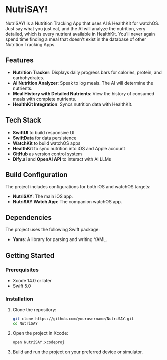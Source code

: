# NutriSAY!

NutriSAY! is a Nutrition Tracking App that uses AI & HealthKit for watchOS. 
Just say what you just eat, and the AI will analyze the nutrition, very detailed, which is every nutrient available in HealthKit. 
You'll never again spend time finding a meal that doesn't exist in the database of other Nutrition Tracking Apps.

## Features

- **Nutrition Tracker**: Displays daily progress bars for calories, protein, and carbohydrates.
- **AI Nutrition Analyzer**: Speak to log meals. The AI will determine the nutrients.
- **Meal History with Detailed Nutrients**: View the history of consumed meals with complete nutrients.
- **HealthKit Integration**: Syncs nutrition data with HealthKit.

## Tech Stack

- **SwiftUI** to build responsive UI
- **SwiftData** for data persistence
- **WatchKit** to build watchOS apps
- **HealthKit** to sync nutrition into iOS and Apple account
- **GitHub** as version control system
- **Dify.ai** and **OpenAI API** to interact with AI LLMs

## Build Configuration

The project includes configurations for both iOS and watchOS targets:

- **NutriSAY**: The main iOS app.
- **NutriSAY Watch App**: The companion watchOS app.

## Dependencies

The project uses the following Swift package:

- **Yams**: A library for parsing and writing YAML.

## Getting Started

### Prerequisites

- Xcode 14.0 or later
- Swift 5.0

### Installation

1. Clone the repository:
    ```sh
    git clone https://github.com/yourusername/NutriSAY.git
    cd NutriSAY
    ```

2. Open the project in Xcode:
    ```sh
    open NutriSAY.xcodeproj
    ```

3. Build and run the project on your preferred device or simulator.
